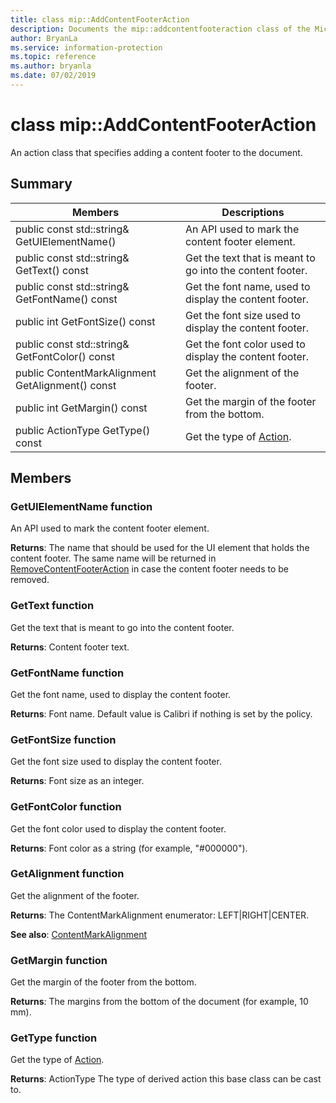 ```yaml
---
title: class mip::AddContentFooterAction 
description: Documents the mip::addcontentfooteraction class of the Microsoft Information Protection (MIP) SDK.
author: BryanLa
ms.service: information-protection
ms.topic: reference
ms.author: bryanla
ms.date: 07/02/2019
---
```


# class mip::AddContentFooterAction 
An action class that specifies adding a content footer to the document.
  
## Summary
 Members                        | Descriptions                                
--------------------------------|---------------------------------------------
public const std::string& GetUIElementName()  |  An API used to mark the content footer element.
public const std::string& GetText() const  |  Get the text that is meant to go into the content footer.
public const std::string& GetFontName() const  |  Get the font name, used to display the content footer.
public int GetFontSize() const  |  Get the font size used to display the content footer.
public const std::string& GetFontColor() const  |  Get the font color used to display the content footer.
public ContentMarkAlignment GetAlignment() const  |  Get the alignment of the footer.
public int GetMargin() const  |  Get the margin of the footer from the bottom.
public ActionType GetType() const  |  Get the type of [Action](class_mip_action.md).
  
## Members
  
### GetUIElementName function
An API used to mark the content footer element.

  
**Returns**: The name that should be used for the UI element that holds the content footer. The same name will be returned in [RemoveContentFooterAction](class_mip_removecontentfooteraction.md) in case the content footer needs to be removed.
  
### GetText function
Get the text that is meant to go into the content footer.

  
**Returns**: Content footer text.
  
### GetFontName function
Get the font name, used to display the content footer.

  
**Returns**: Font name. Default value is Calibri if nothing is set by the policy.
  
### GetFontSize function
Get the font size used to display the content footer.

  
**Returns**: Font size as an integer.
  
### GetFontColor function
Get the font color used to display the content footer.

  
**Returns**: Font color as a string (for example, "#000000").
  
### GetAlignment function
Get the alignment of the footer.

  
**Returns**: The ContentMarkAlignment enumerator: LEFT|RIGHT|CENTER. 
  
**See also**: [ContentMarkAlignment](mip-enums-and-structs.md#contentmarkalignment-enum)
  
### GetMargin function
Get the margin of the footer from the bottom.

  
**Returns**: The margins from the bottom of the document (for example, 10 mm).
  
### GetType function
Get the type of [Action](class_mip_action.md).

  
**Returns**: ActionType The type of derived action this base class can be cast to.